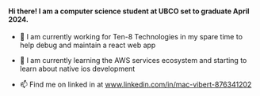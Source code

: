 
#### Hi there! I am a computer science student at UBCO set to graduate April 2024. 

- 🔭 I am currently working for Ten-8 Technologies in my spare time to help debug and maintain a react web app 

- 🌱 I am currently learning the AWS services ecosystem and starting to learn about native ios development

- 📫 Find me on linked in at www.linkedin.com/in/mac-vibert-876341202

